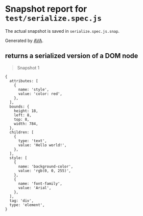 # Snapshot report for `test/serialize.spec.js`

The actual snapshot is saved in `serialize.spec.js.snap`.

Generated by [AVA](https://ava.li).

## returns a serialized version of a DOM node

> Snapshot 1

    {
      attributes: [
        {
          name: 'style',
          value: 'color: red',
        },
      ],
      bounds: {
        height: 18,
        left: 8,
        top: 8,
        width: 784,
      },
      children: [
        {
          type: 'text',
          value: 'Hello world!',
        },
      ],
      style: [
        {
          name: 'background-color',
          value: 'rgb(0, 0, 255)',
        },
        {
          name: 'font-family',
          value: 'Arial',
        },
      ],
      tag: 'div',
      type: 'element',
    }
